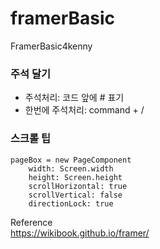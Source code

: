 # framerBasic
FramerBasic4kenny

### 주석 달기
- 주석처리: 코드 앞에 # 표기
- 한번에 주석처리: command + /

### 스크롤 팁
```
pageBox = new PageComponent
	width: Screen.width
	height: Screen.height
	scrollHorizontal: true
	scrollVertical: false
	directionLock: true
```


Reference <br>
https://wikibook.github.io/framer/
